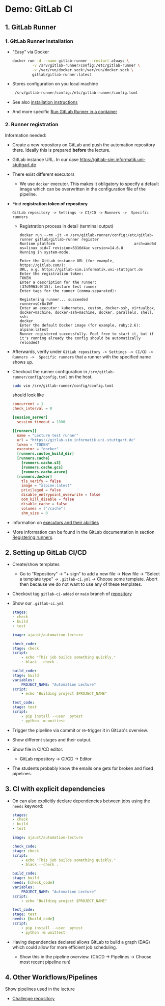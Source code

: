 # Demo: GitLab CI

## 1. GitLab Runner

### 1. GitLab Runner Installation

- "Easy" via Docker

  ```bash
  docker run -d --name gitlab-runner --restart always \
           -v /srv/gitlab-runner/config:/etc/gitlab-runner \
           -v /var/run/docker.sock:/var/run/docker.sock \
           gitlab/gitlab-runner:latest
  ```

- Stores configuration on you local machine

  ```bash
   /srv/gitlab-runner/config:/etc/gitlab-runner/config.toml
   ```

- See also [installation instructions](https://docs.gitlab.com/runner/install/)
- And more specific [Run GitLab Runner in a container](https://docs.gitlab.com/runner/install/docker.html)

### 2. Runner registration

Information needed:

- Create a new repository on GitLab and push the automation repository there. Ideally this is prepared **before** the lecture.
- GitLab instance URL. In our case <https://gitlab-sim.informatik.uni-stuttgart.de>
- There exist different executors
    - We use `docker` executor. This makes it obligatory to specify a default image which can be overwritten in the configuration file of the pipeline.
- Find **registration token of repository**

  ```text
  GitLab repository -> Settings -> CI/CD -> Runners ->  Specific runners
  ```

    - Registration process in detail (terminal output)

        ```text
        docker run --rm -it -v /srv/gitlab-runner/config:/etc/gitlab-runner gitlab/gitlab-runner register
        Runtime platform                                    arch=amd64 os=linux pid=7 revision=5316d4ac version=14.6.0
        Running in system-mode.

        Enter the GitLab instance URL (for example, https://gitlab.com/):
        URL, e.g. https://gitlab-sim.informatik.uni-stuttgart.de
        Enter the registration token:
        TOKEN
        Enter a description for the runner:
        [37d9963c0f15]: Lecture test runner
        Enter tags for the runner (comma-separated):

        Registering runner... succeeded                     runner=sCr8x1WF
        Enter an executor: kubernetes, custom, docker-ssh, virtualbox, docker+machine, docker-ssh+machine, docker, parallels, shell, ssh:
        docker
        Enter the default Docker image (for example, ruby:2.6):
        alpine:latest
        Runner registered successfully. Feel free to start it, but if it's running already the config should be automatically reloaded!
        ```

- Afterwards, verify under `GitLab repository -> Settings -> CI/CD -> Runners ->  Specific runners` that a runner with the specified name shows up.
- Checkout the runner configuration in `/srv/gitlab-runner/config/config.toml` on the host.

  ```bash
  sudo vim /srv/gitlab-runner/config/config.toml
  ```

  should look like

  ```toml
  concurrent = 1
  check_interval = 0

  [session_server]
    session_timeout = 1800

  [[runners]]
    name = "Lecture test runner"
    url = "https://gitlab-sim.informatik.uni-stuttgart.de"
    token = "TOKEN"
    executor = "docker"
    [runners.custom_build_dir]
    [runners.cache]
      [runners.cache.s3]
      [runners.cache.gcs]
      [runners.cache.azure]
    [runners.docker]
      tls_verify = false
      image = "alpine:latest"
      privileged = false
      disable_entrypoint_overwrite = false
      oom_kill_disable = false
      disable_cache = false
      volumes = ["/cache"]
      shm_size = 0
  ```

- Information on [executors and their abilities](https://docs.gitlab.com/runner/executors/)
- More information can be found in the GitLab documentation in section [Registering runners](https://docs.gitlab.com/runner/register/index.html#docker).


## 2. Setting up GitLab CI/CD

- Create/show templates
    - Go to "Repository" -> "+ sign" to add a new file -> New file -> "Select a template type" -> `.gitlab-ci.yml` -> Choose some template. Abort then because we do not want to use any of these templates.
- Checkout tag `gitlab-ci-added` or `main` branch of [repository](https://github.com/Simulation-Software-Engineering/automation-lecture)
- Show our `.gitlab-ci.yml`

  ```yaml
  stages:
  - check
  - build
  - test

  image: ajaust/automation-lecture

  check_code:
  stage: check
  script:
      - echo "This job builds something quickly."
      - black --check .

  build_code:
  stage: build
  variables:
      PROJECT_NAME: "Automation Lecture"
  script:
      - echo "Building project $PROJECT_NAME"

  test_code:
  stage: test
  script:
      - pip install --user  pytest
      - python -m unittest
  ```

- Trigger the pipeline via commit or re-trigger it in GitLab's overview.
- Show different stages and their output.
- Show file in CI/CD editor.
    - GitLab repository -> CI/CD -> Editor
- The students probably know the emails one gets for broken and fixed pipelines.

## 3. CI with explicit dependencies

- On can also explicitly declare dependencies between jobs using the `needs` keyword:

  ```yaml
  stages:
  - check
  - build
  - test

  image: ajaust/automation-lecture

  check_code:
  stage: check
  script:
      - echo "This job builds something quickly."
      - black --check .

  build_code:
  stage: build
  needs: [check_code]
  variables:
      PROJECT_NAME: "Automation Lecture"
  script:
      - echo "Building project $PROJECT_NAME"

  test_code:
  stage: test
  needs: [build_code]
  script:
      - pip install --user  pytest
      - python -m unittest
  ```

- Having dependencies declared allows GitLab to build a graph (DAG) which could allow for more efficient job scheduling.
    - Show this in the pipeline overview. (CI/CD -> Pipelines -> Choose most recent pipeline run)

## 4. Other Workflows/Pipelines

Show pipelines used in the lecture

- [Challenge repository](https://gitlab-sim.informatik.uni-stuttgart.de/simulation-software-engineering/challenge)